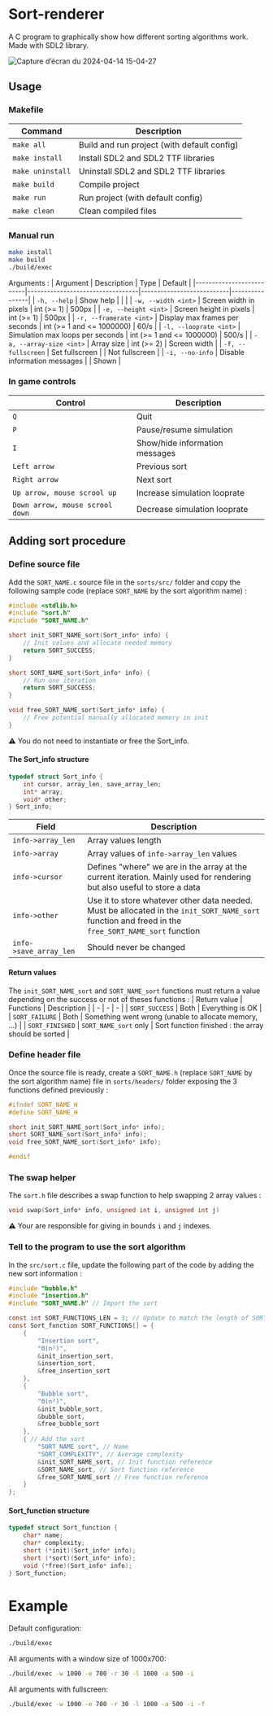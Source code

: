 # Sort-renderer
A C program to graphically show how different sorting algorithms work. Made with SDL2 library.


![Capture d’écran du 2024-04-14 15-04-27](https://github.com/LoukaDOZ/Sort-renderer/assets/46566140/4a29c943-0050-430a-9923-44d6112c4813)

## Usage

### Makefile

| Command          | Description                                 |
|------------------|---------------------------------------------|
| `make all`       | Build and run project (with default config) |
| `make install`   | Install SDL2 and SDL2 TTF libraries         |
| `make uninstall` | Uninstall SDL2 and SDL2 TTF libraries       |
| `make build`     | Compile project                             |
| `make run`       | Run project (with default config)           |
| `make clean`     | Clean compiled files                        |

### Manual run

```bash
make install
make build
./build/exec
```

Arguments :
| Argument                 | Description                      | Type                      | Default        |
|--------------------------|----------------------------------|---------------------------|----------------|
| `-h, --help`             | Show help                        |                           |                |
| `-w, --width <int>`      | Screen width in pixels           | int (>= 1)                | 500px          |
| `-e, --height <int>`     | Screen height in pixels          | int (>= 1)                | 500px          |
| `-r, --framerate <int>`  | Display max frames per seconds   | int (>= 1 and <= 1000000) | 60/s           |
| `-l, --looprate <int>`   | Simulation max loops per seconds | int (>= 1 and <= 1000000) | 500/s          |
| `-a, --array-size <int>` | Array size                       | int (>= 2)                | Screen width   |
| `-f, --fullscreen`       | Set fullscreen                   |                           | Not fullscreen |
| `-i, --no-info`          | Disable information messages     |                           | Shown          |


### In game controls

| Control                         | Description                    |
|---------------------------------|--------------------------------|
| `Q`                             | Quit                           |
| `P`                             | Pause/resume simulation        |
| `I`                             | Show/hide information messages |
| `Left arrow`                    | Previous sort                  |
| `Right arrow`                   | Next sort                      |
| `Up arrow, mouse scrool up`     | Increase simulation looprate   |
| `Down arrow, mouse scrool down` | Decrease simulation looprate   |

## Adding sort procedure
### Define source file

Add the `SORT_NAME.c` source file in the `sorts/src/` folder and copy the following sample code (replace `SORT_NAME` by the sort algorithm name) :
```c
#include <stdlib.h>
#include "sort.h"
#include "SORT_NAME.h"

short init_SORT_NAME_sort(Sort_info* info) {
    // Init values and allocate needed memory
    return SORT_SUCCESS;
}

short SORT_NAME_sort(Sort_info* info) {
    // Run one iteration
    return SORT_SUCCESS;
}

void free_SORT_NAME_sort(Sort_info* info) {
    // Free potential manually allocated memory in init
}
```

:warning: You do not need to instantiate or free the Sort_info.

#### The Sort_info structure

```c
typedef struct Sort_info {
    int cursor, array_len, save_array_len;
    int* array;
    void* other;
} Sort_info;
```

| Field | Description |
| - | - |
| `info->array_len` | Array values length |
| `info->array` | Array values of `info->array_len` values |
| `info->cursor` | Defines "where" we are in the array at the current iteration. Mainly used for rendering but also useful to store a data |
| `info->other` | Use it to store whatever other data needed. Must be allocated in the `init_SORT_NAME_sort` function and freed in the `free_SORT_NAME_sort` function |
| `info->save_array_len` | Should never be changed |

#### Return values

The `init_SORT_NAME_sort` and `SORT_NAME_sort` functions must return a value depending on the success or not of theses functions :
| Return value | Functions | Description |
| - | - | - |
| `SORT_SUCCESS` | Both | Everything is OK |
| `SORT_FAILURE` | Both | Something went wrong (unable to allocate memory, ...) |
| `SORT_FINISHED` | `SORT_NAME_sort` only | Sort function finished : the array should be sorted |

### Define header file

Once the source file is ready, create a `SORT_NAME.h` (replace `SORT_NAME` by the sort algorithm name) file in `sorts/headers/` folder exposing the 3 functions defined previously :
```c
#ifndef SORT_NAME_H
#define SORT_NAME_H

short init_SORT_NAME_sort(Sort_info* info);
short SORT_NAME_sort(Sort_info* info);
void free_SORT_NAME_sort(Sort_info* info);

#endif
```

### The swap helper

The `sort.h` file describes a swap function to help swapping 2 array values :

```c
void swap(Sort_info* info, unsigned int i, unsigned int j)
```

:warning: Your are responsible for giving in bounds `i` and `j` indexes.

### Tell to the program to use the sort algorithm

In the `src/sort.c` file, update the following part of the code by adding the new sort information :
```c
#include "bubble.h"
#include "insertion.h"
#include "SORT_NAME.h" // Import the sort

const int SORT_FUNCTIONS_LEN = 3; // Update to match the length of SORT_FUNCTIONS
const Sort_function SORT_FUNCTIONS[] = {
    {
        "Insertion sort",
        "Θ(n²)",
        &init_insertion_sort,
        &insertion_sort,
        &free_insertion_sort
    },
    {
        "Bubble sort",
        "Θ(n²)",
        &init_bubble_sort,
        &bubble_sort,
        &free_bubble_sort
    },
    { // Add the sort
        "SORT_NAME sort", // Name
        "SORT_COMPLEXITY", // Average complexity
        &init_SORT_NAME_sort, // Init function reference
        &SORT_NAME_sort, // Sort function reference
        &free_SORT_NAME_sort // Free function reference
    }
};
```

#### Sort_function structure
```c
typedef struct Sort_function {
    char* name;
    char* complexity;
    short (*init)(Sort_info* info);
    short (*sort)(Sort_info* info);
    void (*free)(Sort_info* info);
} Sort_function;
```

# Example

Default configuration:
```bash
./build/exec
```

All arguments with a window size of 1000x700:
```bash
./build/exec -w 1000 -e 700 -r 30 -l 1000 -a 500 -i
```

All arguments with fullscreen:
```bash
./build/exec -w 1000 -e 700 -r 30 -l 1000 -a 500 -i -f
```
